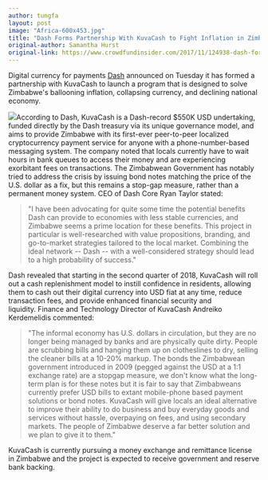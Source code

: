 ```yaml
---
author: tungfa
layout: post
image: "Africa-600x453.jpg"
title: "Dash Forms Partnership With KuvaCash to Fight Inflation in Zimbabwe with Cryptocurrency"
original-author: Samantha Hurst
original-link: https://www.crowdfundinsider.com/2017/11/124938-dash-forms-partnership-kuvacash-fight-inflation-zimbabwe-cryptocurrency/
---
```

Digital currency for payments [Dash](https://www.dash.org//) announced on Tuesday it has formed a partnership with KuvaCash to launch a program that is designed to solve Zimbabwe's ballooning inflation, collapsing currency, and declining national economy.

[![](https://cdn.crowdfundinsider.com/wp-content/uploads/2016/08/Africa-300x227.jpg)](https://cdn.crowdfundinsider.com/wp-content/uploads/2016/08/Africa.jpg)According to Dash, KuvaCash is a Dash-record $550K USD undertaking, funded directly by the Dash treasury via its unique governance model, and aims to provide Zimbabwe with its first-ever peer-to-peer localized cryptocurrency payment service for anyone with a phone-number-based messaging system. The company noted that locals currently have to wait hours in bank queues to access their money and are experiencing exorbitant fees on transactions. The Zimbabwean Government has notably tried to address the crisis by issuing bond notes matching the price of the U.S. dollar as a fix, but this remains a stop-gap measure, rather than a permanent money system. CEO of Dash Core Ryan Taylor stated:

> "I have been advocating for quite some time the potential benefits Dash can provide to economies with less stable currencies, and Zimbabwe seems a prime location for these benefits. This project in particular is well-researched with value propositions, branding, and go-to-market strategies tailored to the local market. Combining the ideal network -- Dash -- with a well-considered strategy should lead to a high probability of success."

Dash revealed that starting in the second quarter of 2018, KuvaCash will roll out a cash replenishment model to instill confidence in residents, allowing them to cash out their digital currency into USD fiat at any time, reduce transaction fees, and provide enhanced financial security and liquidity. Finance and Technology Director of KuvaCash Andreiko Kerdemelidis commented:

> "The informal economy has U.S. dollars in circulation, but they are no longer being managed by banks and are physically quite dirty. People are scrubbing bills and hanging them up on clotheslines to dry, selling the cleaner bills at a 10-20% markup. The bonds the Zimbabwean government introduced in 2009 (pegged against the USD at a 1:1 exchange rate) are a stopgap measure, we don't know what the long-term plan is for these notes but it is fair to say that Zimbabweans currently prefer USD bills to extant mobile-phone based payment solutions or bond notes. KuvaCash will give locals an ideal alternative to improve their ability to do business and buy everyday goods and services without hassle, overpaying on fees, and using secondary markets. The people of Zimbabwe deserve a far better solution and we plan to give it to them."

KuvaCash is currently pursuing a money exchange and remittance license in Zimbabwe and the project is expected to receive government and reserve bank backing.
